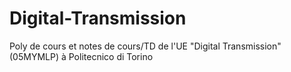# Digital-Transmission
Poly de cours et notes de cours/TD de l'UE "Digital Transmission" (05MYMLP) à Politecnico di Torino
